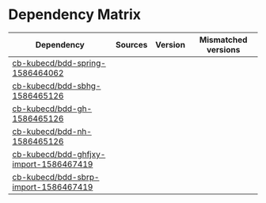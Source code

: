 # Dependency Matrix

Dependency | Sources | Version | Mismatched versions
---------- | ------- | ------- | -------------------
[cb-kubecd/bdd-spring-1586464062](https://github.com/cb-kubecd/bdd-spring-1586464062.git) |  | []() | 
[cb-kubecd/bdd-sbhg-1586465126](https://github.com/cb-kubecd/bdd-sbhg-1586465126.git) |  | []() | 
[cb-kubecd/bdd-gh-1586465126](https://github.com/cb-kubecd/bdd-gh-1586465126.git) |  | []() | 
[cb-kubecd/bdd-nh-1586465126](https://github.com/cb-kubecd/bdd-nh-1586465126.git) |  | []() | 
[cb-kubecd/bdd-ghfjxy-import-1586467419](https://github.com/cb-kubecd/bdd-ghfjxy-import-1586467419.git) |  | []() | 
[cb-kubecd/bdd-sbrp-import-1586467419](https://github.com/cb-kubecd/bdd-sbrp-import-1586467419.git) |  | []() | 
